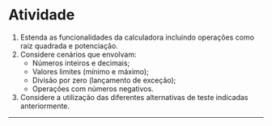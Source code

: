 # Atividade 

1. Estenda as funcionalidades da calculadora incluindo operações como raiz quadrada e potenciação.
2. Considere cenários que envolvam:
	* Números inteiros e decimais;
	* Valores limites (mínimo e máximo);
	* Divisão por zero (lançamento de exceção);
	* Operações com números negativos.
3. Considere a utilização das diferentes alternativas de teste indicadas anteriormente.

---
## 